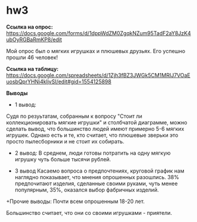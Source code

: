 # hw3

 **Ссылка на опрос:** <https://docs.google.com/forms/d/1dppWdZM0ZgqkNZum95TadF2aY8JzK4ubOyRGBaRmKP8/edit>
 
 Мой опрос был о мягких игрушках и плюшевых друзьях. Его успешно прошли 46 человек!
 
 **Ссылка на таблицу:** <https://docs.google.com/spreadsheets/d/1Zjh3fBZ3JWGk5CM1MRIJ7VOaEuosbQprYHNi4kljvSI/edit#gid=1554125898>
 
 **Выводы**
 + 1 вывод: 
 
 Судя по резуьтатам, собранным к вопросу "Стоит ли коллекционировать мягкие игрушки" и столбчатой диаграмме, можно сделать вывод, что большинство людей имеют примерно 5-6 мягких игрушек. Однако есть и те, кто считает, что плюшевые зверьки это просто пылесборники и не стоит их собирать.
 
 + 2 вывод:
 В среднем, люди готовы потратить на одну мягкую игрушку чуть больше тысячи рублей.
 
 + 3 вывод
 Касаемо вопроса о предпочтениях, круговой график нам наглядно показывает, что мнения опрошенных разошлись. 38% предпочитают изделия, сделанные своими руками, чуть менее популярным, 35%, оказался выбор фабричных изделий.
 
 +Прочие выводы:
 Почти всем опрошенным 18-20 лет.
 
 Большинство считает, что они со своими игрушками - приятели.
 

